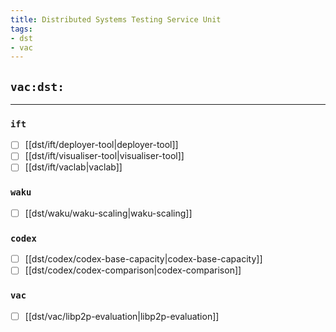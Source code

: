 ```yaml
---
title: Distributed Systems Testing Service Unit
tags:
- dst
- vac
---
```


## `vac:dst:`
---

### `ift`
* [ ] [[dst/ift/deployer-tool|deployer-tool]]
* [ ] [[dst/ift/visualiser-tool|visualiser-tool]]
* [ ] [[dst/ift/vaclab|vaclab]]

### `waku`
* [ ] [[dst/waku/waku-scaling|waku-scaling]]

### `codex`
* [ ] [[dst/codex/codex-base-capacity|codex-base-capacity]]
* [ ] [[dst/codex/codex-comparison|codex-comparison]]

<!--
### `nomos`
* [ ] [[dst/nomos/nomos-scaling|nomos-scaling]]
-->

### `vac`
* [ ] [[dst/vac/libp2p-evaluation|libp2p-evaluation]]


